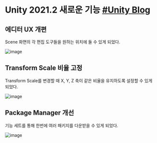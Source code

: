 # Unity 2021.2 새로운 기능 [#Unity Blog](https://blog.unity.com/kr/technology/unity-2020-2-beta-is-now-available-and-we-welcome-your-feedback)


## 에디터 UX 개편

Scene 화면의 각 편집 도구들을 원하는 위치에 둘 수 있게 되었다.

![image](https://user-images.githubusercontent.com/37904040/169245002-dd2c43fb-1eee-4740-ab1c-8bded0cc430d.png)


## Transform Scale 비율 고정

Transform Scale를 변경할 때 X, Y, Z 축이 같은 비율을 유지하도록 설정할 수 있게 되었다.

![image](https://user-images.githubusercontent.com/37904040/169245218-6380d516-4dbb-4295-84a4-77271dcfe386.png)


## Package Manager 개선

기능 세트를 통해 한번에 여러 패키지를 다운받을 수 있게 되었다.

![image](https://user-images.githubusercontent.com/37904040/169246207-f33595ea-a799-40db-9099-774feb00c977.png)
